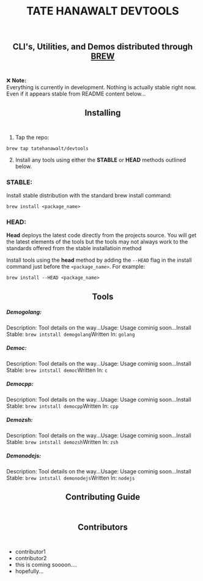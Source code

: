 <br>

# <div align="center">TATE HANAWALT DEVTOOLS</div><br>

## <div align="center">CLI's, Utilities, and Demos distributed through [BREW](https://brew.sh/)</div><br>

:x: **Note:**<br>
Everything is currently in development. Nothing is actually stable right now. Even if it appears stable from README content below... 
<br>

## <div align="center">Installing</div><br>



1. Tap the repo:
```shell
brew tap tatehanawalt/devtools
```


2. Install any tools using either the **STABLE** or **HEAD** methods outlined below.

### STABLE:

Install stable distribution with the standard brew install command:
```shell
brew install <package_name>
```
### HEAD:

**Head** deploys the latest code directly from the projects source. You will get the latest elements of the tools but the tools may not always work to the standards offered from the stable installatioin method

Install tools using the **head** method by adding the `--HEAD` flag in the install command just before the `<package_name>`. For example:

```shell
brew install --HEAD <package_name>
```



## <div align="center">Tools<br></div>

##### Demogolang:

Description: Tool details on the way...Usage: Usage cominig soon...Install Stable: `brew intstall demogolang`Written In: `golang`
##### Democ:

Description: Tool details on the way...Usage: Usage cominig soon...Install Stable: `brew intstall democ`Written In: `c`
##### Democpp:

Description: Tool details on the way...Usage: Usage cominig soon...Install Stable: `brew intstall democpp`Written In: `cpp`
##### Demozsh:

Description: Tool details on the way...Usage: Usage cominig soon...Install Stable: `brew intstall demozsh`Written In: `zsh`
##### Demonodejs:

Description: Tool details on the way...Usage: Usage cominig soon...Install Stable: `brew intstall demonodejs`Written In: `nodejs`


## <div align="center">Contributing Guide</div><br>



## <div align="center">Contributors</div><br>

- contributor1
- contributor2
- this is coming soooon....
- hopefully...
